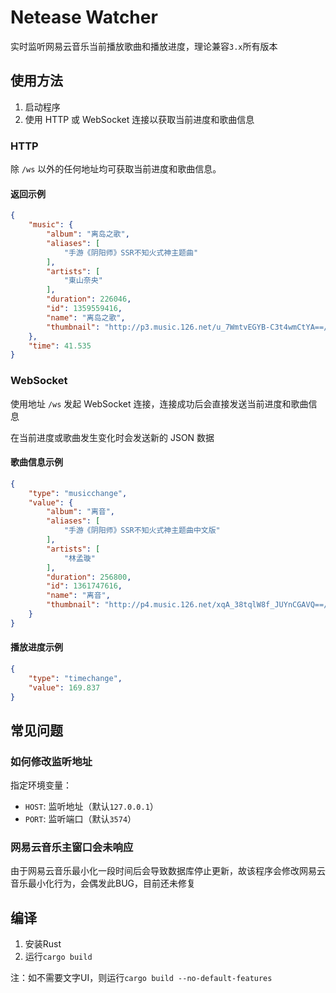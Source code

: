 # Netease Watcher
实时监听网易云音乐当前播放歌曲和播放进度，理论兼容`3.x`所有版本

## 使用方法

1. 启动程序
2. 使用 HTTP 或 WebSocket 连接以获取当前进度和歌曲信息

### HTTP

除 `/ws` 以外的任何地址均可获取当前进度和歌曲信息。

#### 返回示例

```json
{
    "music": {
        "album": "离岛之歌",
        "aliases": [
            "手游《阴阳师》SSR不知火式神主题曲"
        ],
        "artists": [
            "東山奈央"
        ],
        "duration": 226046,
        "id": 1359559416,
        "name": "离岛之歌",
        "thumbnail": "http://p3.music.126.net/u_7WmtvEGYB-C3t4wmCtYA==/109951164007467060.jpg"
    },
    "time": 41.535
}
```

### WebSocket

使用地址 `/ws` 发起 WebSocket 连接，连接成功后会直接发送当前进度和歌曲信息

在当前进度或歌曲发生变化时会发送新的 JSON 数据

#### 歌曲信息示例

```json
{
    "type": "musicchange",
    "value": {
        "album": "离音",
        "aliases": [
            "手游《阴阳师》SSR不知火式神主题曲中文版"
        ],
        "artists": [
            "林孟璇"
        ],
        "duration": 256800,
        "id": 1361747616,
        "name": "离音",
        "thumbnail": "http://p4.music.126.net/xqA_38tqlW8f_JUYnCGAVQ==/109951164017543788.jpg"
    }
}
```

#### 播放进度示例

```json
{
    "type": "timechange",
    "value": 169.837
}
```

## 常见问题

### 如何修改监听地址

指定环境变量：
- `HOST`: 监听地址（默认`127.0.0.1`）
- `PORT`: 监听端口（默认`3574`）

### 网易云音乐主窗口会未响应
由于网易云音乐最小化一段时间后会导致数据库停止更新，故该程序会修改网易云音乐最小化行为，会偶发此BUG，目前还未修复

## 编译

1. 安装Rust
2. 运行`cargo build`

注：如不需要文字UI，则运行`cargo build --no-default-features`
